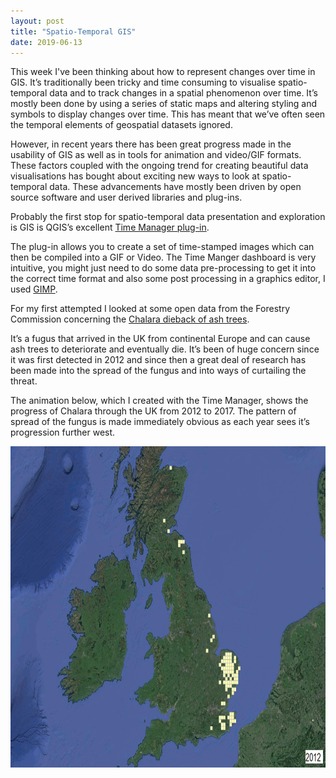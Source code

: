 ```yaml
---
layout: post
title: "Spatio-Temporal GIS"
date: 2019-06-13
---
```


This week I've been thinking about how to represent changes over time in GIS. It’s traditionally been tricky and time consuming to visualise spatio-temporal data and to track changes in a spatial phenomenon over time. It’s mostly been done by using a series of static maps and altering styling and symbols to display changes over time. This has meant that we’ve often seen the temporal elements of geospatial datasets ignored. 

However, in recent years there has been great progress made in the usability of GIS as well as in tools for animation and video/GIF formats. These factors coupled with the ongoing trend for creating beautiful data visualisations has bought about exciting new ways to look at spatio-temporal data. These advancements have mostly been driven by open source software and user derived libraries and plug-ins. 

Probably the first stop for spatio-temporal data presentation and exploration is GIS is QGIS’s excellent [Time Manager plug-in]( https://plugins.qgis.org/plugins/timemanager/).

The plug-in allows you to create a set of time-stamped images which can then be compiled into a GIF or Video. The Time Manger dashboard is very intuitive, you might just need to do some data pre-processing to get it into the correct time format and also some post processing in a graphics editor, I used [GIMP](https://www.gimp.org/).

For my first attempted I looked at some open data from the Forestry Commission concerning the [Chalara dieback of ash trees](https://www.forestry.gov.uk/ashdieback).

It’s a fugus that arrived in the UK from continental Europe and can cause ash trees to deteriorate and eventually die. It’s been of huge concern since it was first detected in 2012 and since then a great deal of research has been made into the spread of the fungus and into ways of curtailing the threat.

The animation below, which I created with the Time Manager, shows the progress of Chalara through the UK from 2012 to 2017. The pattern of spread of the fungus is made immediately obvious as each year sees it’s progression further west. 

<img src="/ash_die_back.gif" alt="Ash Die Back" style="width:949x;height:514px;">
